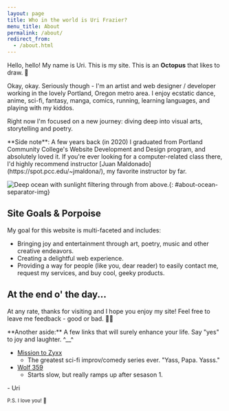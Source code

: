 ```yaml
---
layout: page
title: Who in the world is Uri Frazier?
menu_title: About
permalink: /about/
redirect_from:
  - /about.html
---
```


Hello, hello! My name is Uri. This is my site. This is an **Octopus** that likes to draw. 🐙

Okay, okay. Seriously though - I'm an artist and web designer / developer working in the lovely Portland, Oregon metro area. I enjoy ecstatic dance, anime, sci-fi, fantasy, manga, comics, running, learning languages, and playing with my kiddos. 

Right now I'm focused on a new journey: diving deep into visual arts, storytelling and poetry.

<aside markdown=1> **Side note**: A few years back (in 2020) I graduated from Portland Community College's Website Development and Design program, and absolutely loved it. If you're ever looking for a computer-related class there, I'd highly recommend instructor [Juan Maldonado](https://spot.pcc.edu/~jmaldona/), my favorite instructor by far.
</aside>

![Deep ocean with sunlight filtering through from above.]({{site.url}}/{{site.images_path}}pexels-blaque-x-932638.jpg){: #about-ocean-separator-img}

## Site Goals & Porpoise

My goal for this website is multi-faceted and includes:
- Bringing joy and entertainment through art, poetry, music and other creative endeavors.
- Creating a delightful web experience.
- Providing a way for people (like you, dear reader) to easily contact me, request my services, and buy cool, geeky products.

## At the end o' the day...

At any rate, thanks for visiting and I hope you enjoy my site! Feel free to leave me feedback - good or bad. 🫣😁

<aside markdown=1>
**Another aside:** A few links that will surely enhance your life. Say "yes" to joy and laughter. ^__^

- [Mission to Zyxx](https://missiontozyxx.space)
    - The greatest sci-fi improv/comedy series ever. "Yass, Papa. Yasss."
- [Wolf 359](https://wolf359.fm/)
    - Starts slow, but really ramps up after sesason 1.
</aside>

\- Uri

<small class="x-center-text">P.S. I love you! 💖</small>
